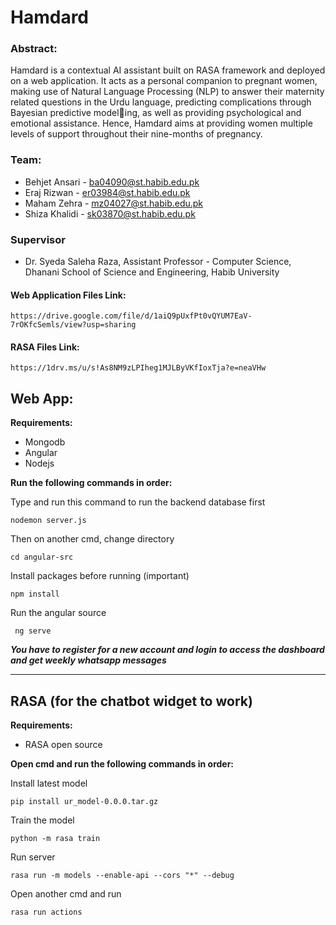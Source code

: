 # Hamdard

### Abstract:
Hamdard is a contextual AI assistant built on RASA framework and deployed on a
web application. It acts as a personal companion to pregnant women, making use
of Natural Language Processing (NLP) to answer their maternity related questions
in the Urdu language, predicting complications through Bayesian predictive modeling, as well as providing psychological and emotional assistance. Hence, Hamdard
aims at providing women multiple levels of support throughout their nine-months of
pregnancy.

### Team:
- Behjet Ansari - ba04090@st.habib.edu.pk
- Eraj Rizwan - er03984@st.habib.edu.pk
- Maham Zehra - mz04027@st.habib.edu.pk
- Shiza Khalidi - sk03870@st.habib.edu.pk

### Supervisor
* Dr. Syeda Saleha Raza, 
Assistant Professor - Computer Science,
Dhanani School of Science and Engineering,
Habib University

#### Web Application Files Link:

    https://drive.google.com/file/d/1aiQ9pUxfPt0vQYUM7EaV-7rOKfcSemls/view?usp=sharing


#### RASA Files Link:
    
    https://1drv.ms/u/s!As8NM9zLPIheg1MJLByVKfIoxTja?e=neaVHw

## Web App:

**Requirements:**
- Mongodb
- Angular
- Nodejs

**Run the following commands in order:**

Type and run this command to run the backend database first

    nodemon server.js

Then on another cmd, change directory

    cd angular-src

Install packages before running (important)

    npm install

Run the angular source 

     ng serve

**_You have to register for a new account and login to access the dashboard and get weekly whatsapp messages_**

--------------------------------------------------------------

## RASA (for the chatbot widget to work)

**Requirements:**

- RASA open source

**Open cmd and run the following commands in order:**

Install latest model

    pip install ur_model-0.0.0.tar.gz

Train the model

    python -m rasa train

Run server

    rasa run -m models --enable-api --cors "*" --debug
    
Open another cmd and run

    rasa run actions
    
